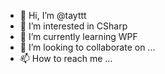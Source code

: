 - 👋 Hi, I’m @tayttt
- 👀 I’m interested in CSharp
- 🌱 I’m currently learning WPF
- 💞️ I’m looking to collaborate on ...
- 📫 How to reach me ...

<!---
tayttt/tayttt is a ✨ special ✨ repository because its `README.md` (this file) appears on your GitHub profile.
You can click the Preview link to take a look at your changes.
--->

